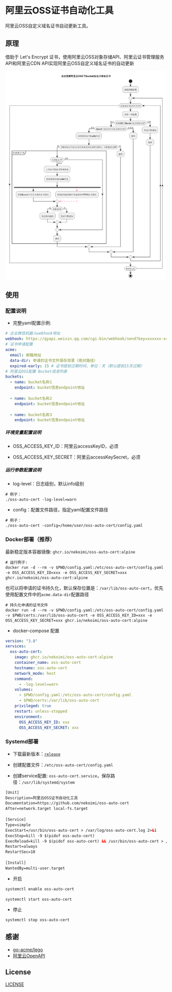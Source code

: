 # 阿里云OSS证书自动化工具

阿里云OSS自定义域名证书自动更新工具。

## 原理

借助于 Let's Encrypt 证书，使用阿里云OSS对象存储API、阿里云证书管理服务API和阿里云CDN API实现阿里云OSS自定义域名证书的自动更新

![oss-auto-cert.png](oss-auto-cert.png)

## 使用

### 配置说明

- 完整yaml配置示例:

```yaml
# 企业微信机器人webhook地址
webhook: https://qyapi.weixin.qq.com/cgi-bin/webhook/send?key=xxxxxx-xxxxx-xxxxx-xxxxxx-xxxxxxx
# 证书申请配置
acme:
  email: 邮箱地址
  data-dir: 申请的证书文件保存目录（绝对路径）
  expired-early: 15 # 证书提前过期时间，单位：天（默认提前15天过期）
# 阿里云OSS配置 Bucket信息列表
buckets:
  - name: bucket名称1
    endpoint: bucket信息endpoint地址

  - name: bucket名称2
    endpoint: bucket信息endpoint地址

  - name: bucket名称3
    endpoint: bucket信息endpoint地址
```

##### 环境变量配置说明

- OSS_ACCESS_KEY_ID：阿里云accessKeyID，必须

- OSS_ACCESS_KEY_SECRET：阿里云accessKeySecret，必须


##### 运行参数配置说明

- log-level：日志级别，默认info级别

```shell
# 例子：
./oss-auto-cert -log-level=warn
```

- config：配置文件路径，指定yaml配置文件路径

```shell
# 例子：
./oss-auto-cert -config=/home/user/oss-auto-cert/config.yaml
```

### Docker部署（推荐）

最新稳定版本容器镜像: `ghcr.io/nekoimi/oss-auto-cert:alpine`

```shell
# 运行例子:
docker run -d --rm -v $PWD/config.yaml:/etc/oss-auto-cert/config.yaml -e OSS_ACCESS_KEY_ID=xxx -e OSS_ACCESS_KEY_SECRET=xxx  ghcr.io/nekoimi/oss-auto-cert:alpine
```

也可以将申请的证书持久化，默认保存位置是：`/var/lib/oss-auto-cert`，优先使用配置文件中的`acme.data-dir`配置路径

```shell
# 持久化申请的证书文件
docker run -d --rm -v $PWD/config.yaml:/etc/oss-auto-cert/config.yaml -v $PWD/certs:/var/lib/oss-auto-cert -e OSS_ACCESS_KEY_ID=xxx -e OSS_ACCESS_KEY_SECRET=xxx ghcr.io/nekoimi/oss-auto-cert:alpine
```

- docker-compose 配置

```yaml
version: "3.8"
services:
  oss-auto-cert:
    image: ghcr.io/nekoimi/oss-auto-cert:alpine
    container_name: oss-auto-cert
    hostname: oss-auto-cert
    network_mode: host
    command:
      - -log-level=warn
    volumes:
      - $PWD/config.yaml:/etc/oss-auto-cert/config.yaml
      - $PWD/certs:/var/lib/oss-auto-cert
    privileged: true
    restart: unless-stopped
    environment:
      OSS_ACCESS_KEY_ID: xxx
      OSS_ACCESS_KEY_SECRET: xxx
```

### Systemd部署

- 下载最新版本：[`release`](https://github.com/nekoimi/oss-auto-cert/releases) 

- 创建配置文件：`/etc/oss-auto-cert/config.yaml`

- 创建service配置: `oss-auto-cert.service`，保存路径：`/usr/lib/systemd/system`

```html
[Unit]
Description=阿里云OSS证书自动化工具
Documentation=https://github.com/nekoimi/oss-auto-cert
After=network.target local-fs.target

[Service]
Type=simple
ExecStart=/usr/bin/oss-auto-cert > /var/log/oss-auto-cert.log 2>&1
ExecStop=kill -9 $(pidof oss-auto-cert)
ExecReload=kill -9 $(pidof oss-auto-cert) && /usr/bin/oss-auto-cert > /var/log/oss-auto-cert.log 2>&1
Restart=always
RestartSec=10

[Install]
WantedBy=multi-user.target
```

- 开启

```shell
systemctl enable oss-auto-cert

systemctl start oss-auto-cert
```

- 停止

```shell
systemctl stop oss-auto-cert
```

## 感谢

- [go-acme/lego](https://github.com/go-acme/lego)
- [阿里云OpenAPI](https://api.aliyun.com)

## License

[LICENSE](LICENSE)
